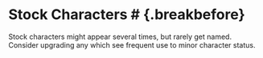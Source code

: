# Stock Characters # {.breakbefore}

Stock characters might appear several times, but rarely get named.
Consider upgrading any which see frequent use to minor character status.

